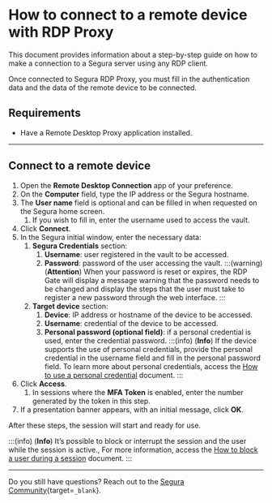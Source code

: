 # How to connect to a remote device with RDP Proxy

This document provides information about a step-by-step guide on how to make a connection to a Segura server using any RDP client.

Once connected to Segura RDP Proxy, you must fill in the authentication data and the data of the remote device to be connected.

## Requirements

* Have a Remote Desktop Proxy application installed.

---
## Connect to a remote device

1. Open the **Remote Desktop Connection** app of your preference.
2. On the **Computer** field, type the IP address or the Segura hostname.
3. The **User name** field is optional and can be filled in when requested on the Segura home screen.
    1. If you wish to fill in, enter the username used to access the vault.
4. Click **Connect**.
5. In the Segura initial window, enter the necessary data:
    1. **Segura Credentials** section:
        1. **Username**: user registered in the vault to be accessed.
        2. **Password**: password of the user accessing the vault.
        :::(warning) (**Attention**)
        When your password is reset or expires, the RDP Gate will display a message warning that the password needs to be changed and display the steps that the user must take to register a new password through the web interface.
        :::
    2. **Target device** section:
        1. **Device**: IP address or hostname of the device to be accessed.
        2. **Username**: credential of the device to be accessed.
        3. **Personal password (optional field)**: if a personal credential is used, enter the credential password.
            :::(info) (**Info**)
            If the device supports the use of personal credentials, provide the personal credential in the username field and fill in the personal password field.
            To learn more about personal credentials, access the [How to use a personal credential](/v4/docs/pam-session-how-to-use-a-personal-credential) document.
            :::
6. Click **Access**.
    1. In sessions where the **MFA Token** is enabled, enter the number generated by the token in this step.
7. If a presentation banner appears, with an initial message, click **OK**.

After these steps, the session will start and ready for use.

:::(info) (**Info**)
It’s possible to block or interrupt the session and the user while the session is active., For more information, access the [How to block a user during a session](/v4/docs/pam-session-how-to-block-a-user-during-a-session) document.
:::


---
Do you still have questions? Reach out to the [Segura Community](https://community.Segura.io/){target=`_blank`}.